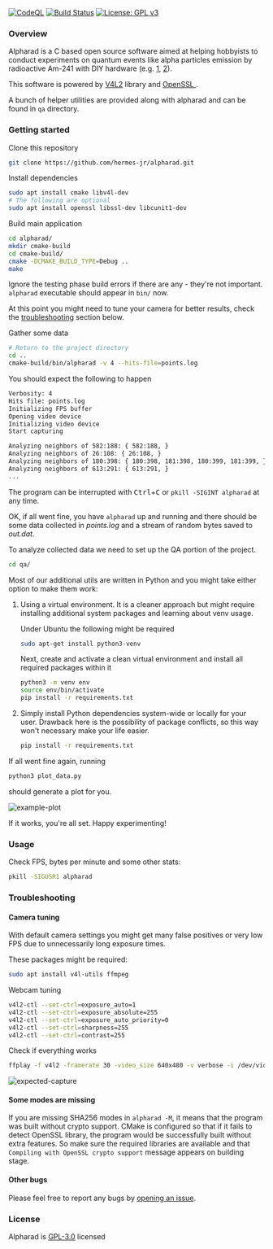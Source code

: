 [![CodeQL](https://github.com/hermes-jr/alpharad/workflows/CodeQL/badge.svg)](https://github.com/hermes-jr/alpharad/actions?query=workflow%3ACodeQL)
[![Build Status](https://travis-ci.org/hermes-jr/alpharad.svg?branch=master)](https://travis-ci.org/hermes-jr/alpharad)
[![License: GPL v3](https://img.shields.io/badge/License-GPLv3-blue.svg)](https://www.gnu.org/licenses/gpl-3.0)

### Overview
Alpharad is a C based open source software aimed at helping hobbyists to conduct experiments on quantum events like alpha particles emission by radioactive Am-241 with DIY hardware (e.g. [1](https://blog.cyllene.net/2011/04/alpha-radiation-camera/), [2](http://www.inventgeek.com/alpha-radiation-visualizer/)).

This software is powered by [V4L2](https://www.linuxtv.org/) library and [OpenSSL ](https://www.openssl.org/).

A bunch of helper utilities are provided along with alpharad and can be found in `qa` directory.

### Getting started

Clone this repository
```bash
git clone https://github.com/hermes-jr/alpharad.git
```

Install dependencies
```bash
sudo apt install cmake libv4l-dev
# The following are optional
sudo apt install openssl libssl-dev libcunit1-dev
```

Build main application
```bash
cd alpharad/
mkdir cmake-build
cd cmake-build/
cmake -DCMAKE_BUILD_TYPE=Debug ..
make
```

Ignore the testing phase build errors if there are any - they're not important. `alpharad` executable should appear in `bin/` now.

At this point you might need to tune your camera for better results, check the [troubleshooting](#camera-tuning) section below.

Gather some data
```bash
# Return to the project directory
cd ..
cmake-build/bin/alpharad -v 4 --hits-file=points.log
```

You should expect the following to happen
```bash
Verbosity: 4
Hits file: points.log
Initializing FPS buffer
Opening video device
Initializing video device
Start capturing

Analyzing neighbors of 582:188: { 582:188, }
Analyzing neighbors of 26:108: { 26:108, }
Analyzing neighbors of 180:398: { 180:398, 181:398, 180:399, 181:399, }
Analyzing neighbors of 613:291: { 613:291, }
...
```

The program can be interrupted with <kbd>Ctrl</kbd>+<kbd>C</kbd> or `pkill -SIGINT alpharad` at any time.

OK, if all went fine, you have `alpharad` up and running and there should be some data collected in *points.log* and a stream of random bytes saved to *out.dat*.

To analyze collected data we need to set up the QA portion of the project.

```bash
cd qa/
```

Most of our additional utils are written in Python and you might take either option to make them work:
1. Using a virtual environment. It is a cleaner approach but might require installing additional system packages and learning about venv usage.
    
    Under Ubuntu the following might be required 
    ```bash
    sudo apt-get install python3-venv
    ```
    
    Next, create and activate a clean virtual environment and install all required packages within it  
    ```bash
    python3 -m venv env
    source env/bin/activate
    pip install -r requirements.txt
    ```

2. Simply install Python dependencies system-wide or locally for your user. Drawback here is the possibility of package conflicts, so this way won't necessary make your life easier.
    ```bash
    pip install -r requirements.txt
    ```

If all went fine again, running
```bash
python3 plot_data.py
```
should generate a plot for you.

![example-plot](https://user-images.githubusercontent.com/3757084/98234271-42f43c00-1f71-11eb-8a4f-f7014d84e67c.png)

If it works, you're all set. Happy experimenting!

### Usage
Check FPS, bytes per minute and some other stats:
```bash
pkill -SIGUSR1 alpharad
```
<!-- TODO: explain more options later -->

### Troubleshooting
#### Camera tuning
With default camera settings you might get many false positives or very low FPS due to unnecessarily long exposure times.

These packages might be required:
```bash
sudo apt install v4l-utils ffmpeg
```

Webcam tuning
```bash
v4l2-ctl --set-ctrl=exposure_auto=1
v4l2-ctl --set-ctrl=exposure_absolute=255
v4l2-ctl --set-ctrl=exposure_auto_priority=0
v4l2-ctl --set-ctrl=sharpness=255
v4l2-ctl --set-ctrl=contrast=255
```

Check if everything works
```bash
ffplay -f v4l2 -framerate 30 -video_size 640x480 -v verbose -i /dev/video0
```

![expected-capture](https://user-images.githubusercontent.com/3757084/98728581-c1564100-23aa-11eb-898b-2aba34b005e3.gif)

#### Some modes are missing
If you are missing SHA256 modes in `alpharad -M`, it means that the program was built without crypto support. CMake is configured so that if it fails to detect OpenSSL library, the program would be successfully built without extra features. So make sure the required libraries are available and that `Compiling with OpenSSL crypto support` message appears on building stage.

#### Other bugs
Please feel free to report any bugs by [opening an issue](https://github.com/hermes-jr/alpharad/issues/new/choose).

### License
Alpharad is [GPL-3.0](https://www.gnu.org/licenses/gpl-3.0) licensed
